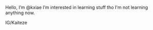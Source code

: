 Hello, I’m @kxiae
I’m interested in learning stuff tho I'm not learning anything now.

IG/Kaiteze

<!---
kxiae/kxiae is a ✨ special ✨ repository because its `README.md` (this file) appears on your GitHub profile.
You can click the Preview link to take a look at your changes.
--->
